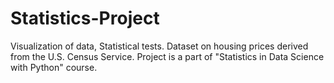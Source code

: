 # Statistics-Project
Visualization of data, Statistical tests.
Dataset on housing prices derived from the U.S. Census Service.
Project is a part of "Statistics in Data Science with Python" course.
